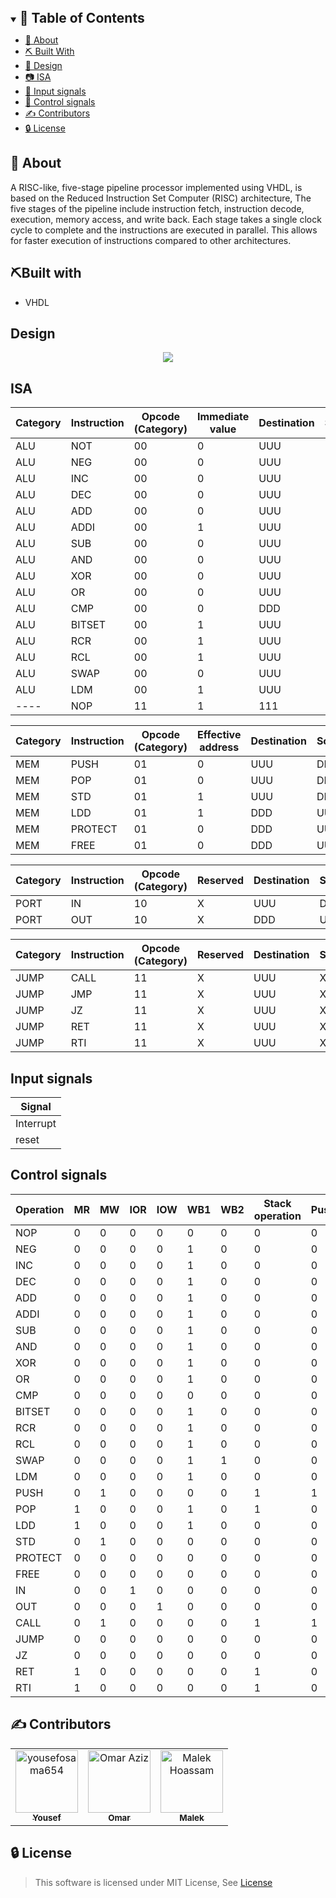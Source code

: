
<details open="open">
<summary>
<h2 style="display:inline">📝 Table of Contents</h2>
</summary>

- [📑 About](#About)
- [⛏️ Built With](#Built-with)
- [🎥 Design](#Design)
- [📷 ISA](#ISA)
- [🏁 Input signals](#Input-signals)
- [🏁 Control signals](#Control-signals)
- [✍️ Contributors](#contributors)
- [🔒 License](#license)

</details>



## 📑 About

A RISC-like, five-stage pipeline processor implemented using VHDL, is based on the Reduced Instruction Set Computer (RISC) architecture, The five stages of the pipeline include instruction fetch, instruction decode, execution, memory access, and write back. Each stage takes a single clock cycle to complete and the instructions are executed in parallel. This allows for faster execution of instructions compared to other architectures.

## ⛏️Built with

- VHDL

## Design <a name = "Design"></a>

<div align=center >
<img align="center"  src="https://github.com/Omar-Said-4/RISC-5-stage-pipelined-processor/assets/93356614/a7179f4c-488c-4cc1-a1d4-2a6fb6c22713">
</div>



## ISA <a name = "ISA"></a>

| Category | Instruction | Opcode (Category) | Immediate value | Destination | Source1 | Source2 | function |
| -------- | ----------- | ----------------- | --------------- | ----------- | ------- | ------- | -------- |
| ALU      | NOT         | 00                | 0               | UUU         | UUU     | DDD     | 0000     |
| ALU      | NEG         | 00                | 0               | UUU         | UUU     | DDD     | 0001     |
| ALU      | INC         | 00                | 0               | UUU         | UUU     | DDD     | 0010     |
| ALU      | DEC         | 00                | 0               | UUU         | UUU     | DDD     | 0011     |
| ALU      | ADD         | 00                | 0               | UUU         | UUU     | UUU     | 0100     |
| ALU      | ADDI        | 00                | 1               | UUU         | UUU     | DDD     | 0101     |
| ALU      | SUB         | 00                | 0               | UUU         | UUU     | UUU     | 0110     |
| ALU      | AND         | 00                | 0               | UUU         | UUU     | UUU     | 0111     |
| ALU      | XOR         | 00                | 0               | UUU         | UUU     | UUU     | 1000     |
| ALU      | OR          | 00                | 0               | UUU         | UUU     | UUU     | 1001     |
| ALU      | CMP         | 00                | 0               | DDD         | UUU     | UUU     | 1010     |
| ALU      | BITSET      | 00                | 1               | UUU         | DDD     | DDD     | 1011     |
| ALU      | RCR         | 00                | 1               | UUU         | UUU     | DDD     | 1100     |
| ALU      | RCL         | 00                | 1               | UUU         | UUU     | DDD     | 1101     |
| ALU      | SWAP        | 00                | 0               | UUU         | UUU     | DDD     | 1110     |
| ALU      | LDM         | 00                | 1               | UUU         | DDD     | DDD     | 1111     |
| ----     | NOP         | 11                | 1               | 111         | 111     | 111     | 1111     |

| Category | Instruction | Opcode (Category) | Effective address | Destination | Source | EA Low | Function |
| -------- | ----------- | ----------------- | ----------------- | ----------- | ------ | ------ | -------- |
| MEM      | PUSH        | 01                | 0                 | UUU         | DDD    | UUUU   | 110      |
| MEM      | POP         | 01                | 0                 | UUU         | DDD    | UUUU   | 111      |
| MEM      | STD         | 01                | 1                 | UUU         | DDD    | UUUU   | 010      |
| MEM      | LDD         | 01                | 1                 | DDD         | UUU    | UUUU   | 011      |
| MEM      | PROTECT     | 01                | 0                 | DDD         | UUU    | UUUU   | 100      |
| MEM      | FREE        | 01                | 0                 | DDD         | UUU    | UUUU   | 000      |

| Category | Instruction | Opcode (Category) | Reserved | Destination | Source | Reserved | Function |
| -------- | ----------- | ----------------- | -------- | ----------- | ------ | -------- | -------- |
| PORT     | IN          | 10                | X        | UUU         | DDD    | XXXX     | XX0      |
| PORT     | OUT         | 10                | X        | DDD         | UUU    | XXXX     | XX1      |

| Category | Instruction | Opcode (Category) | Reserved | Destination | Source | Reserved | Function |
| -------- | ----------- | ----------------- | -------- | ----------- | -------- | -------- | -------- |
| JUMP     | CALL        | 11                | X        | UUU         | XXX      | XXXX     | 000      |
| JUMP     | JMP         | 11                | X        | UUU         | XXX      | XXXX     | 110      |
| JUMP     | JZ          | 11                | X        | UUU         | XXX      | XXXX     | 010      |
| JUMP     | RET         | 11                | X        | UUU         | XXX      | XXXX     | 101      |
| JUMP     | RTI         | 11                | X        | UUU         | XXX      | XXXX     | 001      |

## Input signals <a name = "Input-signals"></a>

| Signal    |
| --------- |
| Interrupt |
| reset     |

## Control signals <a name = "Control-signals"></a>

| Operation | MR  | MW  | IOR | IOW | WB1 | WB2 | Stack operation | Push/Pop | JUMP | CALL | RSTCTRL | ALU | PROTECT | FREE | RTI | JZ  |
| --------- | --- | --- | --- | --- | --- | --- | --------------- | -------- | ---- | ---- | ------- | --- | ------- | ---- | --- | --- |
| NOP       | 0   | 0   | 0   | 0   | 0   | 0   | 0               | 0        | 0    | 0    | 0       | 0   | 0       | 0    | 0   | 0   |
| NEG       | 0   | 0   | 0   | 0   | 1   | 0   | 0               | 0        | 0    | 0    | 0       | 1   | 0       | 0    | 0   | 0   |
| INC       | 0   | 0   | 0   | 0   | 1   | 0   | 0               | 0        | 0    | 0    | 0       | 1   | 0       | 0    | 0   | 0   |
| DEC       | 0   | 0   | 0   | 0   | 1   | 0   | 0               | 0        | 0    | 0    | 0       | 1   | 0       | 0    | 0   | 0   |
| ADD       | 0   | 0   | 0   | 0   | 1   | 0   | 0               | 0        | 0    | 0    | 0       | 1   | 0       | 0    | 0   | 0   |
| ADDI      | 0   | 0   | 0   | 0   | 1   | 0   | 0               | 0        | 0    | 0    | 0       | 1   | 0       | 0    | 0   | 0   |
| SUB       | 0   | 0   | 0   | 0   | 1   | 0   | 0               | 0        | 0    | 0    | 0       | 1   | 0       | 0    | 0   | 0   |
| AND       | 0   | 0   | 0   | 0   | 1   | 0   | 0               | 0        | 0    | 0    | 0       | 1   | 0       | 0    | 0   | 0   |
| XOR       | 0   | 0   | 0   | 0   | 1   | 0   | 0               | 0        | 0    | 0    | 0       | 1   | 0       | 0    | 0   | 0   |
| OR        | 0   | 0   | 0   | 0   | 1   | 0   | 0               | 0        | 0    | 0    | 0       | 1   | 0       | 0    | 0   | 0   |
| CMP       | 0   | 0   | 0   | 0   | 0   | 0   | 0               | 0        | 0    | 0    | 0       | 1   | 0       | 0    | 0   | 0   |
| BITSET    | 0   | 0   | 0   | 0   | 1   | 0   | 0               | 0        | 0    | 0    | 0       | 1   | 0       | 0    | 0   | 0   |
| RCR       | 0   | 0   | 0   | 0   | 1   | 0   | 0               | 0        | 0    | 0    | 0       | 1   | 0       | 0    | 0   | 0   |
| RCL       | 0   | 0   | 0   | 0   | 1   | 0   | 0               | 0        | 0    | 0    | 0       | 1   | 0       | 0    | 0   | 0   |
| SWAP      | 0   | 0   | 0   | 0   | 1   | 1   | 0               | 0        | 0    | 0    | 0       | 1   | 0       | 0    | 0   | 0   |
| LDM       | 0   | 0   | 0   | 0   | 1   | 0   | 0               | 0        | 0    | 0    | 0       | 1   | 0       | 0    | 0   | 0   |
| PUSH      | 0   | 1   | 0   | 0   | 0   | 0   | 1               | 1        | 0    | 0    | 0       | 0   | 0       | 0    | 0   | 0   |
| POP       | 1   | 0   | 0   | 0   | 1   | 0   | 1               | 0        | 0    | 0    | 0       | 0   | 0       | 0    | 0   | 0   |
| LDD       | 1   | 0   | 0   | 0   | 1   | 0   | 0               | 0        | 0    | 0    | 0       | 0   | 0       | 0    | 0   | 0   |
| STD       | 0   | 1   | 0   | 0   | 0   | 0   | 0               | 0        | 0    | 0    | 0       | 0   | 0       | 0    | 0   | 0   |
| PROTECT   | 0   | 0   | 0   | 0   | 0   | 0   | 0               | 0        | 0    | 0    | 0       | 0   | 1       | 0    | 0   | 0   |
| FREE      | 0   | 0   | 0   | 0   | 0   | 0   | 0               | 0        | 0    | 0    | 0       | 0   | 0       | 1    | 0   | 0   |
| IN        | 0   | 0   | 1   | 0   | 0   | 0   | 0               | 0        | 0    | 0    | 0       | 0   | 0       | 0    | 0   | 0   |
| OUT       | 0   | 0   | 0   | 1   | 0   | 0   | 0               | 0        | 0    | 0    | 0       | 0   | 0       | 0    | 0   | 0   |
| CALL      | 0   | 1   | 0   | 0   | 0   | 0   | 1               | 1        | 0    | 1    | 0       | 0   | 0       | 0    | 0   | 0   |
| JUMP      | 0   | 0   | 0   | 0   | 0   | 0   | 0               | 0        | 0    | 0    | 0       | 0   | 0       | 0    | 0   | 0   |
| JZ        | 0   | 0   | 0   | 0   | 0   | 0   | 0               | 0        | 1    | 0    | 0       | 0   | 0       | 0    | 0   | 1   |
| RET       | 1   | 0   | 0   | 0   | 0   | 0   | 1               | 0        | 0    | 0    | 0       | 0   | 0       | 0    | 0   | 0   |
| RTI       | 1   | 0   | 0   | 0   | 0   | 0   | 1               | 0        | 0    | 0    | 0       | 0   | 0       | 0    | 1   | 0   |




## ✍️ Contributors  <a name = "contributors"></a>
<!-- readme: Contributors -start -->
<table  align='center'> 
<tr>
    <td align="center">
        <a href="https://github.com/yousefosama654">
            <img src="https://avatars.githubusercontent.com/u/93356614?v=4" width="100;" alt="yousefosama654"/>
            <br />
            <sub><b>Yousef</b></sub>
        </a>
    </td>
    <td align="center">
        <a href="https://github.com/Omar-Said-4">
            <img src="https://avatars.githubusercontent.com/u/87082462?v=4" width="100;" alt="Omar Aziz"/>
            <br />
            <sub><b>Omar</b></sub>
        </a>
    </td>
    <td align="center">
        <a href="https://github.com/Malek-2002">
            <img src="https://avatars.githubusercontent.com/u/89798604?v=4" width="100;" alt="Malek Hoassam"/>
            <br />
            <sub><b>Malek</b></sub>
        </a>
    </td>
</tr>
</table>
<!-- readme: Contributors -end -->



## 🔒 License <a name = "license"></a>

> This software is licensed under MIT License, See [License](https://github.com/Qwitter/Qwitter-Frontend/blob/main/LICENSE)
